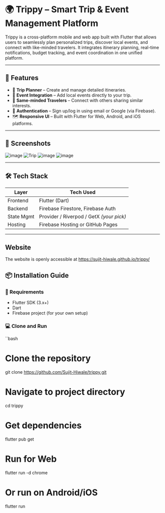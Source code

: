 # 🌍 Trippy – Smart Trip & Event Management Platform

Trippy is a cross-platform mobile and web app built with Flutter that allows users to seamlessly plan personalized trips, discover local events, and connect with like-minded travelers. It integrates itinerary planning, real-time notifications, budget tracking, and event coordination in one unified platform.

---

## 🚀 Features

- 🧳 **Trip Planner** – Create and manage detailed itineraries.
- 🎫 **Event Integration** – Add local events directly to your trip.
- 👥 **Same-minded Travelers** – Connect with others sharing similar interests.
- 🔐 **Authentication** – Sign up/log in using email or Google (via Firebase).
- 🗺️ **Responsive UI** – Built with Flutter for Web, Android, and iOS platforms.

---

## 📸 Screenshots

![image](https://github.com/user-attachments/assets/7ce63b39-46ca-4bff-b12c-e38aaae62fae) ![Trip](https://github.com/user-attachments/assets/ad4c5600-0756-4be0-8e78-f410124593e2)
![image](https://github.com/user-attachments/assets/28b8597a-83ca-4de6-b9bf-8cb7943424e6) ![image](https://github.com/user-attachments/assets/fbfe01c8-ca76-473d-9489-c8d53274bdff)

---

## 🛠️ Tech Stack

| Layer         | Tech Used                             |
|---------------|----------------------------------------|
| Frontend      | Flutter (Dart)                         |
| Backend       | Firebase Firestore, Firebase Auth      |
| State Mgmt    | Provider / Riverpod / GetX *(your pick)*|
| Hosting       | Firebase Hosting or GitHub Pages       |

---

## Website

The website is openly accessible at https://sujit-hiwale.github.io/trippy/

## 📦 Installation Guide

### 🔧 Requirements

- Flutter SDK (3.x+)
- Dart
- Firebase project (for your own setup)

### 💻 Clone and Run

``bash
# Clone the repository
git clone https://github.com/Sujit-Hiwale/trippy.git

# Navigate to project directory
cd trippy

# Get dependencies
flutter pub get

# Run for Web
flutter run -d chrome

# Or run on Android/iOS
flutter run
